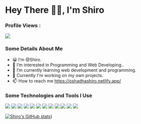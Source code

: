 # Hey There 👋👋, I'm Shiro


### Profile Views :<br>
  <img src="https://profile-counter.glitch.me/TECHfoGEEKS/count.svg" />

### Some Details About Me
- 😀 I’m @Shiro.
- 👀 I’m interested in Programming and Web Developing..
- 🌱 I’m currently learning web development and programming.
- 💞️ Currently I'm working on my own projects.
- 📫 How to reach me https://oshadhashiro.netlify.app/

### Some Technologies and Tools I Use
<img src="https://img.shields.io/badge/java%20-%2300599C.svg?&style=for-the-badge&logo"> <img src="https://img.shields.io/badge/javaFX%20-%2300599C.svg?&style=for-the-badge&logo"> <img src="https://img.shields.io/badge/c++%20-%2300599C.svg?&style=for-the-badge&logo"> <img src="https://img.shields.io/badge/python%20-%2300599C.svg?&style=for-the-badge&logo"> <img src="https://img.shields.io/badge/android%20-%2300599C.svg?&style=for-the-badge&logo"> <img src="https://img.shields.io/badge/html%20-%2300599C.svg?&style=for-the-badge&logo"> <img src="https://img.shields.io/badge/css%20-%2300599C.svg?&style=for-the-badge&logo"> <img src="https://img.shields.io/badge/javascript%20-%2300599C.svg?&style=for-the-badge&logo"> <img src="https://img.shields.io/badge/React%20-%2300599C.svg?&style=for-the-badge&logo"> <img src="https://img.shields.io/badge/Node.js%20-%2300599C.svg?&style=for-the-badge&logo"> <img src="https://img.shields.io/badge/Ruby%20-%2300599C.svg?&style=for-the-badge&logo"> <img src="https://img.shields.io/badge/R%20-%2300599C.svg?&style=for-the-badge&logo">


[![Shiro's GitHub stats](https://github-readme-stats.vercel.app/api?username=TECHforGEEKS&show_icons=true)](https://github.com/TECHforGEEKS/github-readme-stats))
